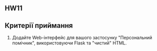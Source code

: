 ## **HW11**
## **Критерії приймання**
1. Додайте Web-інтерфейс для вашого застосунку "Персональний помічник", використовуючи Flask та "чистий" HTML.
